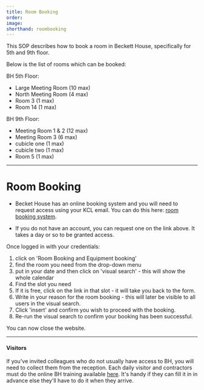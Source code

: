 ```yaml
---
title: Room Booking
order: 
image:
shorthand: roombooking
---
```


This SOP describes how to book a room in Beckett House, specifically for 5th and 9th floor.

Below is the list of rooms which can be booked:

BH 5th Floor:
- Large Meeting Room (10 max)
- North Meeting Room (4 max)
- Room 3 (1 max)
- Room 14 (1 max)
 
BH 9th Floor:
- Meeting Room 1 & 2 (12 max)
- Meeting Room 3 (6 max)
- cubicle one (1 max)
- cubicle two (1 max)
- Room 5 (1 max)

***

# Room Booking

- Becket House has an online booking system and you will need to request access using your KCL email.
You can do this here: [room booking system](https://www.isd.kcl.ac.uk/internal/roombooking/login.php).

- If you do not have an account, you can request one on the link above. It takes a day or so to be granted access.

Once logged in with your credentials:

1. click on 'Room Booking and Equipment booking'
2. find the room you need from the drop-down menu
3. put in your date and then click on 'visual search' - this will show the whole calendar
4. Find the slot you need
5. If it is free, click on the link in that slot - it will take you back to the form.
6. Write in your reason for the room booking - this will later be visible to all users in the visual search.
7. Click 'insert' and confirm you wish to proceed with the booking. 
8. Re-run the visual search to confirm your booking has been successful. 

You can now close the website.

***

#### Visitors

If you've invited colleagues who do not usually have access to BH, you will need to collect them from the reception. 
Each daily visitor and contractors must do the online BH training available [here](https://forms.office.com/Pages/ResponsePage.aspx?id=g5k9SjbpN0iVUp2RJqkusKnSgjC8bPJBr_4Ws8XbUAlUOUtDNEU3SFhPT1JURllMSVFUSTdXTEQ4Uy4u). 
It's handy if they can fill it in in advance else they'll have to do it when they arrive.
